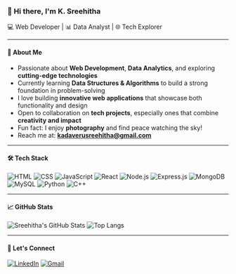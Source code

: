 ### 👋 Hi there, I'm **K. Sreehitha**  
💻 Web Developer | 📊 Data Analyst | 🌐 Tech Explorer

---

#### 🌟 About Me  
- Passionate about **Web Development**, **Data Analytics**, and exploring **cutting-edge technologies**
- Currently learning **Data Structures & Algorithms** to build a strong foundation in problem-solving
- I love building **innovative web applications** that showcase both functionality and design
- Open to collaboration on **tech projects**, especially ones that combine **creativity and impact**
- Fun fact: I enjoy **photography** and find peace watching the sky!  
- Reach me at: **kadaverusreehitha@gmail.com**

---

#### 🛠️ Tech Stack

![HTML](https://img.shields.io/badge/-HTML5-E34F26?style=flat&logo=html5&logoColor=white)
![CSS](https://img.shields.io/badge/-CSS3-1572B6?style=flat&logo=css3)
![JavaScript](https://img.shields.io/badge/-JavaScript-F7DF1E?style=flat&logo=javascript&logoColor=black)
![React](https://img.shields.io/badge/-React-61DAFB?style=flat&logo=react)
![Node.js](https://img.shields.io/badge/-Node.js-339933?style=flat&logo=node.js&logoColor=white)
![Express.js](https://img.shields.io/badge/-Express.js-000000?style=flat&logo=express&logoColor=white)
![MongoDB](https://img.shields.io/badge/-MongoDB-47A248?style=flat&logo=mongodb&logoColor=white)
![MySQL](https://img.shields.io/badge/-MySQL-4479A1?style=flat&logo=mysql&logoColor=white)
![Python](https://img.shields.io/badge/-Python-3776AB?style=flat&logo=python&logoColor=white)
![C++](https://img.shields.io/badge/-C++-00599C?style=flat&logo=c%2B%2B&logoColor=white)

---

#### 📈 GitHub Stats

![Sreehitha's GitHub Stats](https://github-readme-stats.vercel.app/api?username=Sreehitha03&show_icons=true&theme=radical)
![Top Langs](https://github-readme-stats.vercel.app/api/top-langs/?username=Sreehitha03&layout=compact&theme=radical)

---

#### 🔗 Let's Connect

[![LinkedIn](https://img.shields.io/badge/-LinkedIn-blue?style=flat&logo=linkedin&logoColor=white)](https://www.linkedin.com/in/kadaveru-sreehitha-a43b3224b/)
[![Gmail](https://img.shields.io/badge/-Gmail-D14836?style=flat&logo=gmail&logoColor=white)](mailto:kadaverusreehitha@gmail.com)


